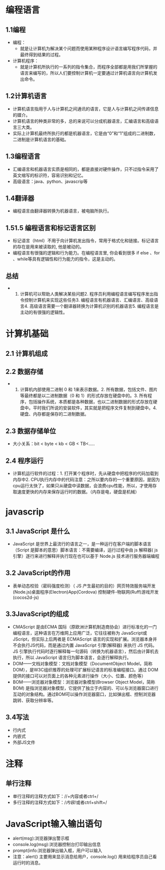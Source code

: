# 编程语言
## 1.1编程
- 编程：
   - 就是让计算机为解决某个问题而使用某种程序设计语言编写程序代码，并最终得到结果的过程。
- 计算机程序：
   - 就是计算机所执行的一系列的指令集合，而程序全部都是用我们所掌握的语言来编写的，所以人们要控制计算机一定要通过计算机语言向计算机发出命令。
## 1.2计算机语言
- 计算机语言指用于人与计算机之间通讯的语言，它是人与计算机之间传递信息的媒介。
- 计算机语言的种类非常的多，总的来说可以分成机器语言，汇编语言和高级语言三大类。
- 实际上计算机最终所执行的都是机器语言，它是由“0”和“1”组成的二进制数，二进制是计算机语言的基础。
## 1.3编程语言
- 汇编语言和机器语言实质是相同的，都是直接对硬件操作，只不过指令采用了英文缩写的标识符，容易识别和记忆。
- 高级语言：java、python、javascrip等
## 1.4翻译器
- 编程语言由翻译器转换为机器语言，被电脑所执行。
## 1.51.5 编程语言和标记语言区别
- 标记语言（html）不用于向计算机发出指令，常用于格式化和链接。标记语言的存在是用来被读取的, 他是被动的。
- 编程语言有很强的逻辑和行为能力。在编程语言里, 你会看到很多 if else 、for 、while等具有逻辑性和行为能力的指令，这是主动的。
## 总结
- 1. 计算机可以帮助人类解决某些问题2. 程序员利用编程语言编写程序发出指令控制计算机来实现这些任务3. 编程语言有机器语言、汇编语言、高级语言4. 高级语言需要一个翻译器转换为计算机识别的机器语言5. 编程语言是主动的有很强的逻辑性。
# 计算机基础
## 2.1 计算机组成
## 2.2 数据存储
- 1. 计算机内部使用二进制 0 和 1来表示数据。2. 所有数据，包括文件、图片等最终都是以二进制数据（0 和 1）的形式存放在硬盘中的。3. 所有程序，包括操作系统，本质都是各种数据，也以二进制数据的形式存放在硬盘中。平时我们所说的安装软件，其实就是把程序文件复制到硬盘中。4. 硬盘、内存都是保存的二进制数据。
## 2.3 数据存储单位
- 大小关系：bit < byte < kb < GB < TB<.....
## 2.4 程序运行
- 计算机运行软件的过程：1. 打开某个程序时，先从硬盘中把程序的代码加载到内存中2. CPU执行内存中的代码注意：之所以要内存的一个重要原因，是因为 cpu运行太快了，如果只从硬盘中读数据，会浪费cpu性能，所以，才使用存取速度更快的内存来保存运行时的数据。（内存是电，硬盘是机械）
# javascrip
## 3.1 JavaScript 是什么
- JavaScript 是世界上最流行的语言之一，是一种运行在客户端的脚本语言（Script 是脚本的意思）脚本语言：不需要编译，运行过程中由 js 解释器( js 引擎）逐行来进行解释并执行现在也可以基于 Node.js 技术进行服务器端编程
## 3.2 JavaScript的作用
- 表单动态校验（密码强度检测）（ JS 产生最初的目的）网页特效服务端开发(Node.js)桌面程序(Electron)App(Cordova) 控制硬件-物联网(Ruff)游戏开发(cocos2d-js)
## 3.3JavaScript的组成
- CMAScript 是由ECMA 国际（原欧洲计算机制造商协会）进行标准化的一门编程语言，这种语言在万维网上应用广泛，它往往被称为 JavaScript或 JScript，但实际上后两者是 ECMAScript 语言的实现和扩展。浏览器本身并不会执行JS代码，而是通过内置 JavaScript 引擎(解释器) 来执行 JS 代码。JS 引擎执行代码时逐行解释每一句源码（转换为机器语言），然后由计算机去执行，所以 JavaScript 语言归为脚本语言，会逐行解释执行。
- DOM——文档对象模型：文档对象模型（DocumentObject Model，简称DOM），是W3C组织推荐的处理可扩展标记语言的标准编程接口。通过 DOM 提供的接口可以对页面上的各种元素进行操作（大小、位置、颜色等）
- BOM——浏览器对象模型：浏览器对象模型(Browser Object Model，简称BOM) 是指浏览器对象模型，它提供了独立于内容的、可以与浏览器窗口进行互动的对象结构。通过BOM可以操作浏览器窗口，比如弹出框、控制浏览器跳转、获取分辨率等。
## 3.4写法
- 行内式
- 内嵌式
- 外部JS文件
# 注释
## 单行注释
- 单行注释的注释方式如下：//+内容或者ctrl+/
- 多行注释的注释方式如下：/*内容*/或者ctrl+shift+/
# JavaScript输入输出语句
- alert(msg):浏览器弹出警示框
- console.log(msg):浏览器控制台打印输出信息
- prompt(info:浏览器弹出输入框，用户可以输入
- 注意：alert() 主要用来显示消息给用户，console.log() 用来给程序员自己看运行时的消息。
